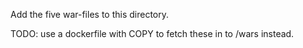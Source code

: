 Add the five war-files to this directory. 

TODO: use a dockerfile with COPY to fetch these in to /wars instead.